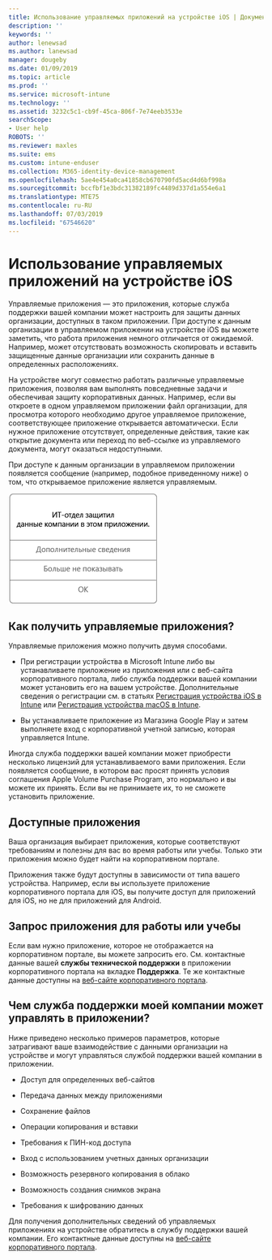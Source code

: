 ```yaml
---
title: Использование управляемых приложений на устройстве iOS | Документы Майкрософт
description: ''
keywords: ''
author: lenewsad
ms.author: lanewsad
manager: dougeby
ms.date: 01/09/2019
ms.topic: article
ms.prod: ''
ms.service: microsoft-intune
ms.technology: ''
ms.assetid: 3232c5c1-cb9f-45ca-806f-7e74eeb3533e
searchScope:
- User help
ROBOTS: ''
ms.reviewer: maxles
ms.suite: ems
ms.custom: intune-enduser
ms.collection: M365-identity-device-management
ms.openlocfilehash: 5ae4e454a0ca41858cb670790fd5acd4d6bf998a
ms.sourcegitcommit: bccfbf1e3bdc31382189fc4489d337d1a554e6a1
ms.translationtype: MTE75
ms.contentlocale: ru-RU
ms.lasthandoff: 07/03/2019
ms.locfileid: "67546620"
---
```

# <a name="use-managed-apps-on-your-ios-device"></a>Использование управляемых приложений на устройстве iOS

Управляемые приложения — это приложения, которые служба поддержки вашей компании может настроить для защиты данных организации, доступных в таком приложении. При доступе к данным организации в управляемом приложении на устройстве iOS вы можете заметить, что работа приложения немного отличается от ожидаемой. Например, может отсутствовать возможность скопировать и вставить защищенные данные организации или сохранить данные в определенных расположениях.

На устройстве могут совместно работать различные управляемые приложения, позволяя вам выполнять повседневные задачи и обеспечивая защиту корпоративных данных. Например, если вы откроете в одном управляемом приложении файл организации, для просмотра которого необходимо другое управляемое приложение, соответствующее приложение открывается автоматически. Если нужное приложение отсутствует, определенные действия, такие как открытие документа или переход по веб-ссылке из управляемого документа, могут оказаться недоступными.

При доступе к данным организации в управляемом приложении появляется сообщение (например, подобное приведенному ниже) о том, что открываемое приложение является управляемым.

![managed-apps-message-ios](./media/managed-apps-message.png)

## <a name="how-do-i-get-managed-apps"></a>Как получить управляемые приложения?  
Управляемые приложения можно получить двумя способами.

- При регистрации устройства в Microsoft Intune либо вы устанавливаете приложение из приложения или с веб-сайта корпоративного портала, либо служба поддержки вашей компании может установить его на вашем устройстве. Дополнительные сведения о регистрации см. в статьях [Регистрация устройства iOS в Intune](enroll-your-device-in-intune-ios.md) или [Регистрация устройства macOS в Intune](enroll-your-device-in-intune-macos.md).

- Вы устанавливаете приложение из Магазина Google Play и затем выполняете вход с корпоративной учетной записью, которая управляется Intune.

Иногда служба поддержки вашей компании может приобрести несколько лицензий для устанавливаемого вами приложения. Если появляется сообщение, в котором вас просят принять условия соглашения Apple Volume Purchase Program, это нормально и вы можете их принять. Если вы не принимаете их, то не сможете установить приложение.

## <a name="available-apps"></a>Доступные приложения   
 Ваша организация выбирает приложения, которые соответствуют требованиям и полезны для вас во время работы или учебы. Только эти приложения можно будет найти на корпоративном портале.   

 Приложения также будут доступны в зависимости от типа вашего устройства. Например, если вы используете приложение корпоративного портала для iOS, вы получите доступ для приложений для iOS, но не для приложений для Android.   

## <a name="request-an-app-for-work-or-school"></a>Запрос приложения для работы или учебы   
 Если вам нужно приложение, которое не отображается на корпоративном портале, вы можете запросить его. См. контактные данные вашей **службы технической поддержки** в приложении корпоративного портала на вкладке **Поддержка**. Те же контактные данные доступны на [веб-сайте корпоративного портала](https://go.microsoft.com/fwlink/?linkid=2010980).   
 

## <a name="what-can-my-company-support-manage-in-an-app"></a>Чем служба поддержки моей компании может управлять в приложении?  
Ниже приведено несколько примеров параметров, которые затрагивают ваше взаимодействие с данными организации на устройстве и могут управляться службой поддержки вашей компании в приложении.

- Доступ для определенных веб-сайтов

- Передача данных между приложениями

- Сохранение файлов

- Операции копирования и вставки

- Требования к ПИН-код доступа

- Вход с использованием учетных данных организации

- Возможность резервного копирования в облако

- Возможность создания снимков экрана

- Требования к шифрованию данных

Для получения дополнительных сведений об управляемых приложениях на устройстве обратитесь в службу поддержки вашей компании. Его контактные данные доступны на [веб-сайте корпоративного портала](https://go.microsoft.com/fwlink/?linkid=2010980).
